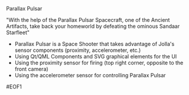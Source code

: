Parallax Pulsar

"With the help of the Parallax Pulsar Spacecraft, one of the Ancient Artifacts, take back your homeworld by defeating the ominous Sandaar Starfleet"

- Parallax Pulsar is a Space Shooter that takes advantage of Jolla's sensor components (proximity, accelerometer, etc.)
- Using Qt/QML Components and SVG graphical elements for the UI
- Using the proximity sensor for firing (top right corner, opposite to the front camera)
- Using the accelerometer sensor for controlling Parallax Pulsar

#EOF1
